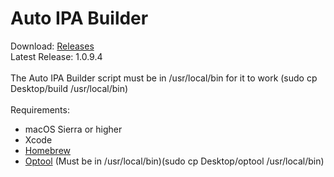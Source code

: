 # Auto IPA Builder

Download: [Releases](https://github.com/SarahH12099/Auto-IPA-Builder/releases)<br>
Latest Release: 1.0.9.4
<br><br>
The Auto IPA Builder script must be in /usr/local/bin for it to work (sudo cp Desktop/build /usr/local/bin)
<br><br>
Requirements:<br>
- macOS Sierra or higher<br>
- Xcode<br>
- [Homebrew](https://brew.sh/)
- [Optool](https://github.com/alexzielenski/optool/releases) (Must be in /usr/local/bin)(sudo cp Desktop/optool /usr/local/bin)
